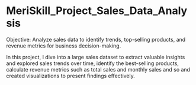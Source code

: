 # MeriSkill_Project_Sales_Data_Analysis
Objective: Analyze sales data to identify trends, top-selling products, and revenue metrics for business decision-making.

In this project, I dive into a large sales dataset to extract valuable insights and explored sales trends over time, identify the best-selling products, calculate revenue metrics such as total sales and monthly sales and so and created visualizations to present findings effectively. 
